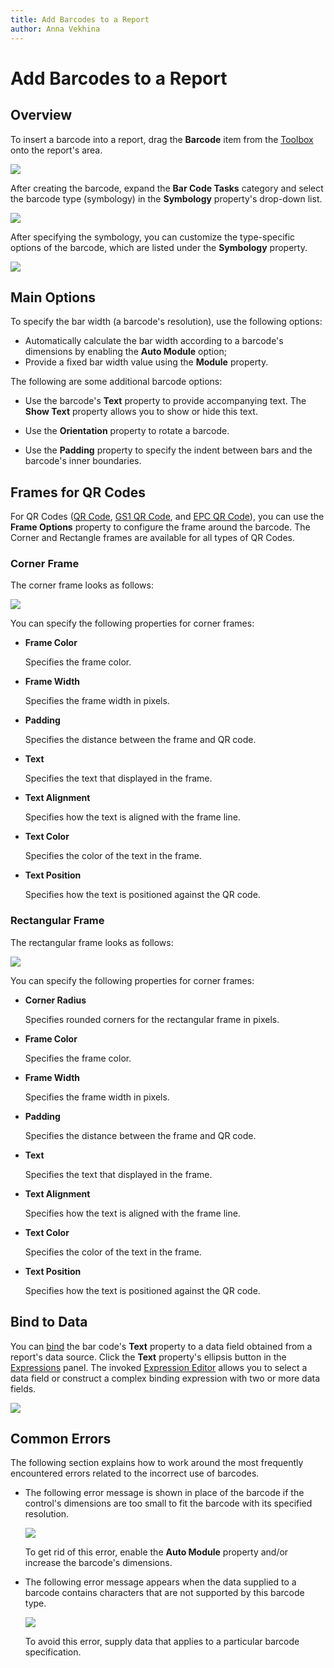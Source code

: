 ```yaml
---
title: Add Barcodes to a Report
author: Anna Vekhina
---
```

# Add Barcodes to a Report

## Overview

To insert a barcode into a report, drag the **Barcode** item from the [Toolbox](../../report-designer-tools/toolbox.md) onto the report's area.

![](../../../../images/eurd-web-add-bar-code-to-report.png)

After creating the barcode, expand the **Bar Code Tasks** category and select the barcode type (symbology) in the **Symbology** property's drop-down list.
	
![](../../../../images/eurd-web-bar-code-symbology.png)
	
After specifying the symbology, you can customize the type-specific options of the barcode, which are listed under the **Symbology** property.
	
![](../../../../images/eurd-web-bar-code-symbology-property.png)

## Main Options

To specify the bar width (a barcode's resolution), use the following options:
	
* Automatically calculate the bar width according to a barcode's dimensions by enabling the **Auto Module** option;
* Provide a fixed bar width value using the **Module** property.

The following are some additional barcode options:
	
* Use the barcode's **Text** property to provide accompanying text. The **Show Text** property allows you to show or hide this text.

* Use the **Orientation** property to rotate a barcode.

* Use the **Padding** property to specify the indent between bars and the barcode's inner boundaries.

## Frames for QR Codes

For QR Codes ([QR Code](qr-code.md), [GS1 QR Code](gs1-qr-code.md), and [EPC QR Code](epc-qr-code.md)), you can use the **Frame Options** property to configure the frame around the barcode. The Corner and Rectangle frames are available for all types of QR Codes. 

### Corner Frame

The corner frame looks as follows:

![](../../../../images/qr-code-corner-frame.png)

You can specify the following properties for corner frames:

  * **Frame Color**	

  	Specifies the frame color.

  * **Frame Width**

  	Specifies the frame width in pixels. 

  * **Padding**

  	Specifies the distance between the frame and QR code.

  * **Text**	

  	Specifies the text that displayed in the frame.

  * **Text Alignment**

  	Specifies how the text is aligned with the frame line.

  * **Text Color**	

  	Specifies the color of the text in the frame.

  * **Text Position**	

  	Specifies how the text is positioned against the QR code. 

### Rectangular Frame

The rectangular frame looks as follows:

![](../../../../images/qr-code-rectangle-frame.png)

You can specify the following properties for corner frames:

  * **Corner Radius**	
  
  	Specifies rounded corners for the rectangular frame in pixels.

  * **Frame Color**	

  	Specifies the frame color.

  * **Frame Width**

  	Specifies the frame width in pixels. 

  * **Padding**

  	Specifies the distance between the frame and QR code.

  * **Text**	

  	Specifies the text that displayed in the frame.

  * **Text Alignment**

  	Specifies how the text is aligned with the frame line.

  * **Text Color**	

  	Specifies the color of the text in the frame.

  * **Text Position**	

  	Specifies how the text is positioned against the QR code. 

## Bind to Data

You can [bind](../bind-controls-to-data.md) the bar code's **Text** property to a data field obtained from a report's data source. Click the **Text** property's ellipsis button in the [Expressions](../../report-designer-tools/ui-panels/expressions-panel.md) panel. The invoked [Expression Editor](../../report-designer-tools/expression-editor.md) allows you to select a data field or construct a complex binding expression with two or more data fields.

![](../../../../images/eurd-web-bar-code-bind-to-data.png)


## Common Errors
The following section explains how to work around the most frequently encountered errors related to the incorrect use of barcodes.

* The following error message is shown in place of the barcode if the control's dimensions are too small to fit the barcode with its specified resolution.
	
	![](../../../../images/eurd-web-bar-code-small-boundaries-error.png)
	
	To get rid of this error, enable the **Auto Module** property and/or increase the barcode's dimensions.

* The following error message appears when the data supplied to a barcode contains characters that are not supported by this barcode type.
	
	![](../../../../images/eurd-web-bar-code-invalid-characters-error.png)
	
	To avoid this error, supply data that applies to a particular barcode specification.
